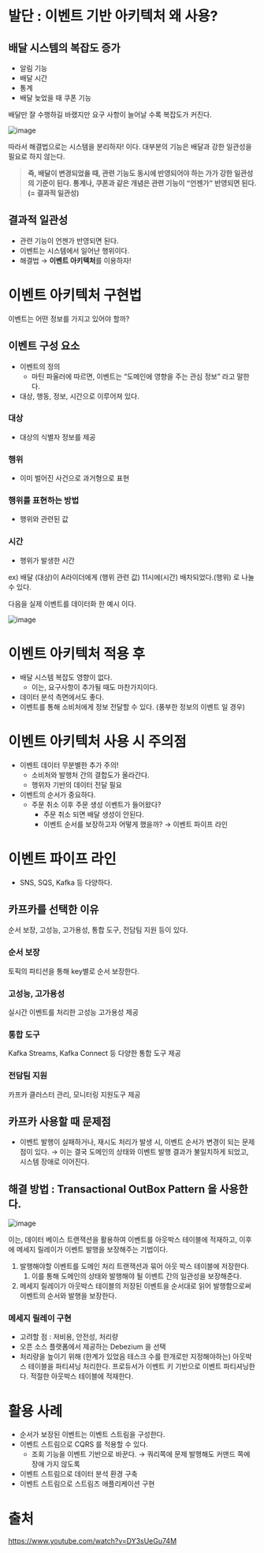 # 발단 : 이벤트 기반 아키텍처 왜 사용?

## 배달 시스템의 복잡도 증가

- 알림 기능
- 배달 시간
- 통계
- 배달 늦었을 때 쿠폰 기능

배달만 잘 수행하길 바랬지만 요구 사항이 늘어날 수록 복잡도가 커진다. 

![image](https://github.com/ZI-won-ZONE-ha/CS_JONGJIBU/assets/87687210/b85fac10-d096-47b0-9ffa-12824f0720bf)

따라서 해결법으로는 시스템을 분리하자! 이다. 대부분의 기능은 배달과 강한 일관성을 필요로 하지 않는다. 

> **즉, 배달이 변경되었을 때, 관련 기능도 동시에 반영되어야 하는 가가 강한 일관성의 기준이 된다. 통계나, 쿠폰과 같은 개념은 관련 기능이 “언젠가” 반영되면 된다.  (= 결과적 일관성)**
> 

## 결과적 일관성

- 관련 기능이 언젠가 반영되면 된다.
- 이벤트는 시스템에서 일어난 행위이다.
- 해결법 → **이벤트 아키텍처**를 이용하자!

# 이벤트 아키텍처 구현법

이벤트는 어떤 정보를 가지고 있어야 할까?

## 이벤트 구성 요소

- 이벤트의 정의
    - 마틴 파울러에 따르면, 이벤트는  “도메인에 영향을 주는 관심 정보” 라고 말한다.
- 대상, 행동, 정보, 시간으로 이루어져 있다.

### 대상

- 대상의 식별자 정보를 제공

### 행위

- 이미 벌어진 사건으로 과거형으로 표현

### 행위를 표현하는 방법

- 행위와 관련된 값

### 시간

- 행위가 발생한 시간

ex) 배달 (대상)이 A라이더에게 (행위 관련 값) 11시에(시간) 배차되었다.(행위) 로 나눌 수 있다. 

다음을 실제 이벤트를 데이터화 한 예시 이다. 

![image](https://github.com/ZI-won-ZONE-ha/CS_JONGJIBU/assets/87687210/e44fe464-145b-4bd8-82b4-7c8e678cae51)

# 이벤트 아키텍처 적용 후

- 배달 시스템 복잡도 영향이 없다.
    - 이는, 요구사항이 추가될 때도 마찬가지이다.
- 데이터 분석 측면에서도 좋다.
- 이벤트를 통해 소비처에게 정보 전달할 수 있다. (풍부한 정보의 이벤트 일 경우)

# 이벤트 아키텍처 사용 시 주의점

- 이벤트 데이터 무분별한 추가 주의!
    - 소비처와 발행처 간의 결합도가 올라간다.
    - 행위자 기반의 데이터 전달 필요
- 이벤트의 순서가 중요하다.
    - 주문 취소 이후 주문 생성 이벤트가 들어왔다?
        - 주문 취소 되면 배달 생성이 안된다.
        - 이벤트 순서를 보장하고자 어떻게 했을까? → 이벤트 파이프 라인
        

# 이벤트 파이프 라인

- SNS, SQS, Kafka 등 다양하다.

## 카프카를 선택한 이유

순서 보장, 고성능, 고가용성, 통합 도구, 전담팀 지원 등이 있다. 

### 순서 보장

토픽의 파티션을 통해 key별로 순서 보장한다. 

### 고성능, 고가용성

실시간 이벤트를 처리한 고성능 고가용성 제공

### 통합 도구

Kafka Streams, Kafka Connect 등 다양한 통합 도구 제공 

### 전담팀 지원

카프카 클러스터 관리, 모니터링 지원도구 제공 

## 카프카 사용할 때 문제점

- 이벤트 발행이 실패하거나, 재시도 처리가 발생 시, 이벤트 순서가 변경이 되는 문제점이 있다. → 이는 결국 도메인의 상태와 이벤트 발행 결과가 불일치하게 되었고, 시스템 장애로 이어진다.

## 해결 방법 : **Transactional OutBox Pattern 을 사용한다.**

![image](https://github.com/ZI-won-ZONE-ha/CS_JONGJIBU/assets/87687210/a9857509-3913-4b21-a115-f11e72260421)

이는, 데이터 베이스 트랜잭션을 활용하여 이벤트를 아웃박스 테이블에 적재하고, 이후에 메세지 릴레이가 이벤트 발행을 보장해주는 기법이다. 

1. 발행해야할 이벤트를 도메인 처리 트랜잭션과 묶어 아웃 박스 테이블에 저장한다. 
    1. 이를 통해 도메인의 상태와 발행해야 될 이벤트 간의 일관성을 보장해준다. 
2. 메세지 릴레이가 아웃박스 테이블의 저장된 이벤트을 순서대로 읽어 발행함으로써 이벤트의 순서와 발행을 보장한다. 

### 메세지 릴레이 구현

- 고려할 점 : 저비용, 안전성, 처리량
- 오픈 소스 플랫폼에서 제공하는 Debezium 을 선택
- 처리량을 높이기 위해 (한계가 있었음 테스크 수를 한개로만 지정해야하는) 아웃박스 테이블을 파티셔닝 처리한다. 프로듀서가 이벤트 키 기반으로 이벤트 파티셔닝한다. 적절한 아웃박스 테이블에 적재한다.

# 활용 사례

- 순서가 보장된 이벤트는 이벤트 스트림을 구성한다.
- 이벤트 스트림으로 CQRS 를 적용할 수 있다.
    - 조회 기능을 이벤트 기반으로 바꾼다. → 쿼리쪽에 문제 발행해도 커맨드 쪽에 장애 가지 않도록
- 이벤트 스트림으로 데이터 분석 환경 구축
- 이벤트 스트림으로 스트림즈 애플리케이션 구현

# 출처

https://www.youtube.com/watch?v=DY3sUeGu74M
